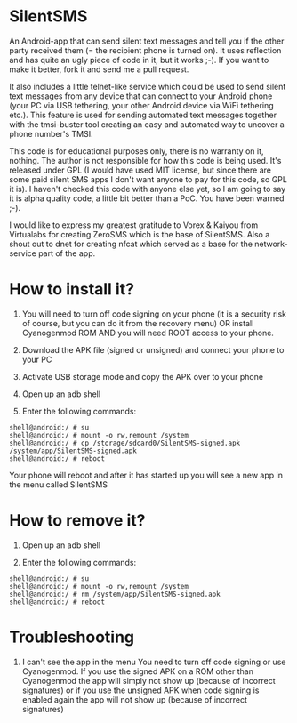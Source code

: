 SilentSMS
===

An Android-app that can send silent text messages and tell you if the other party received them (= the recipient phone is turned on). It uses reflection and has quite an ugly piece of code in it, but it works ;-). If you want to make it better, fork it and send me a pull request.

It also includes a little telnet-like service which could be used to send silent text messages from any device that can connect to your Android phone (your PC via USB tethering, your other Android device via WiFi tethering etc.). This feature is used for sending automated text messages together with the tmsi-buster tool creating an easy and automated way to uncover a phone number's TMSI.

This code is for educational purposes only, there is no warranty on it, nothing. The author is not responsible for how this code is being used. It's released under GPL (I would have used MIT license, but since there are some paid silent SMS apps I don't want anyone to pay for this code, so GPL it is). I haven't checked this code with anyone else yet, so I am going to say it is alpha quality code, a little bit better than a PoC. You have been warned ;-).

I would like to express my greatest gratitude to Vorex & Kaiyou from Virtualabs for creating ZeroSMS which is the base of SilentSMS. Also a shout out to dnet for creating nfcat which served as a base for the network-service part of the app.

How to install it?
===

1. You will need to turn off code signing on your phone (it is a security risk of course, but you can do it from the recovery menu) OR install Cyanogenmod ROM AND you will need ROOT access to your phone.

2. Download the APK file (signed or unsigned) and connect your phone to your PC

3. Activate USB storage mode and copy the APK over to your phone

4. Open up an adb shell

5. Enter the following commands:

```
shell@android:/ # su
shell@android:/ # mount -o rw,remount /system
shell@android:/ # cp /storage/sdcard0/SilentSMS-signed.apk /system/app/SilentSMS-signed.apk
shell@android:/ # reboot
```

Your phone will reboot and after it has started up you will see a new app in the menu called SilentSMS

How to remove it?
===
1. Open up an adb shell

2. Enter the following commands:

```
shell@android:/ # su
shell@android:/ # mount -o rw,remount /system
shell@android:/ # rm /system/app/SilentSMS-signed.apk
shell@android:/ # reboot
```

Troubleshooting
===

1. I can't see the app in the menu
You need to turn off code signing or use Cyanogenmod. If you use the signed APK on a ROM other than Cyanogenmod the app will simply not show up (because of incorrect signatures) or if you use the unsigned APK when code signing is enabled again the app will not show up (because of incorrect signatures)
